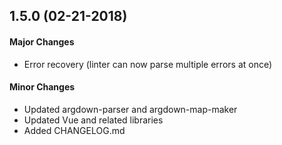 ## 1.5.0 (02-21-2018)

#### Major Changes

 - Error recovery (linter can now parse multiple errors at once)

#### Minor Changes

- Updated argdown-parser and argdown-map-maker
- Updated Vue and related libraries
- Added CHANGELOG.md